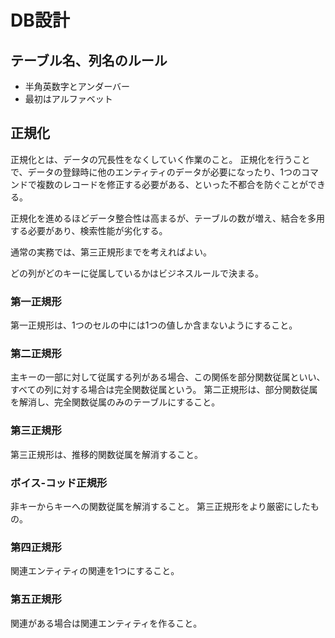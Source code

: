 # DB設計

## テーブル名、列名のルール

- 半角英数字とアンダーバー
- 最初はアルファベット

## 正規化

正規化とは、データの冗長性をなくしていく作業のこと。
正規化を行うことで、データの登録時に他のエンティティのデータが必要になったり、1つのコマンドで複数のレコードを修正する必要がある、といった不都合を防ぐことができる。

正規化を進めるほどデータ整合性は高まるが、テーブルの数が増え、結合を多用する必要があり、検索性能が劣化する。

通常の実務では、第三正規形までを考えればよい。

どの列がどのキーに従属しているかはビジネスルールで決まる。

### 第一正規形

第一正規形は、1つのセルの中には1つの値しか含まないようにすること。

### 第二正規形

主キーの一部に対して従属する列がある場合、この関係を部分関数従属といい、すべての列に対する場合は完全関数従属という。
第二正規形は、部分関数従属を解消し、完全関数従属のみのテーブルにすること。

### 第三正規形

第三正規形は、推移的関数従属を解消すること。

### ボイス-コッド正規形

非キーからキーへの関数従属を解消すること。
第三正規形をより厳密にしたもの。

### 第四正規形

関連エンティティの関連を1つにすること。

### 第五正規形

関連がある場合は関連エンティティを作ること。
